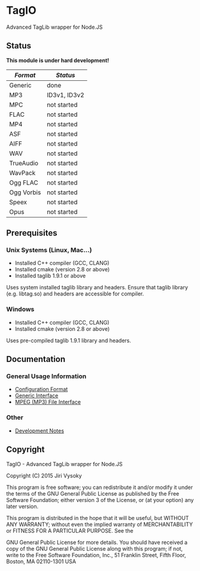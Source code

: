 # TagIO

Advanced TagLib wrapper for Node.JS

## Status

**This module is under hard development!**

| *Format*   | *Status*         |
| ---------- | ---------------- |
| Generic    | done             |
| MP3        | ID3v1, ID3v2     |
| MPC        | not started      |
| FLAC       | not started      |
| MP4        | not started      |
| ASF        | not started      |
| AIFF       | not started      |
| WAV        | not started      |
| TrueAudio  | not started      |
| WavPack    | not started      |
| Ogg FLAC   | not started      |
| Ogg Vorbis | not started      |
| Speex      | not started      |
| Opus       | not started      |


## Prerequisites

### Unix Systems (Linux, Mac...)

* Installed C++ compiler (GCC, CLANG)
* Installed cmake (version 2.8 or above)
* Installed taglib 1.9.1 or above

Uses system installed taglib library and headers.
Ensure that taglib library (e.g. libtag.so) and headers are accessible for compiler.

### Windows

* Installed C++ compiler (GCC, CLANG)
* Installed cmake (version 2.8 or above)

Uses pre-compiled taglib 1.9.1 library and headers.

## Documentation

### General Usage Information

* [Configuration Format](./doc/config.md)
* [Generic Interface](./doc/generic.md)
* [MPEG (MP3) File Interface](./doc/mpeg.md)

### Other

* [Development Notes](./doc/notes.md)

## Copyright

TagIO - Advanced TagLib wrapper for Node.JS

Copyright (C) 2015  Jiri Vysoky

This program is free software; you can redistribute it and/or modify
it under the terms of the GNU General Public License as published by
the Free Software Foundation; either version 3 of the License, or
(at your option) any later version.

This program is distributed in the hope that it will be useful,
but WITHOUT ANY WARRANTY; without even the implied warranty of
MERCHANTABILITY or FITNESS FOR A PARTICULAR PURPOSE.  See the

GNU General Public License for more details.
You should have received a copy of the GNU General Public License
along with this program; if not, write to the Free Software Foundation,
Inc., 51 Franklin Street, Fifth Floor, Boston, MA 02110-1301  USA
